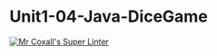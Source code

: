 # Unit1-04-Java-DiceGame

[![Mr Coxall's Super Linter](https://github.com/ICS4U-Programming-TamerZ/Unit1-04-Java-DiceGame/workflows/Mr%20Coxall's%20Super%20Linter/badge.svg)](https://github.com/ICS4U-Programming-TamerZ/Unit1-04-Java-DiceGame/actions/)

